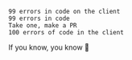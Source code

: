 ```
99 errors in code on the client 
99 errors in code
Take one, make a PR
100 errors of code in the client
```

If you know, you know 🍻
